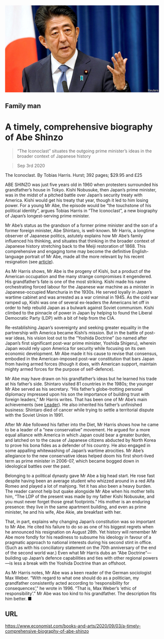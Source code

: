 ![](./images/20200905_BKP506.jpg)

## Family man

# A timely, comprehensive biography of Abe Shinzo

> “The Iconoclast” situates the outgoing prime minister’s ideas in the broader context of Japanese history

> Sep 3rd 2020

The Iconoclast. By Tobias Harris. Hurst; 392 pages; $29.95 and £25

ABE SHINZO was just five years old in 1960 when protesters surrounded his grandfather’s house in Tokyo. Kishi Nobusuke, then Japan’s prime minister, was in the midst of a pitched battle over Japan’s security treaty with America. Kishi would get his treaty that year, though it led to him losing power. For a young Mr Abe, the episode would be “the touchstone of his political identity”, argues Tobias Harris in “The Iconoclast”, a new biography of Japan’s longest-serving prime minister.

Mr Abe’s status as the grandson of a former prime minister and the son of a former foreign minister, Abe Shintaro, is well-known. Mr Harris, a longtime observer of Japanese politics, astutely explains how Mr Abe’s family influenced his thinking, and situates that thinking in the broader context of Japanese history stretching back to the Meiji restoration of 1868. This comprehensive and engaging tome may become the definitive English-language portrait of Mr Abe, made all the more relevant by his recent resignation (see [article](https://www.economist.com//node/21791382)).

As Mr Harris shows, Mr Abe is the progeny of Kishi, but a product of the American occupation and the many strange compromises it engendered. His grandfather’s fate is one of the most striking. Kishi made his name orchestrating forced labour for the Japanese war machine as a minister in Japanese-occupied Manchuria in the 1930s. He served loyally in Japan’s wartime cabinet and was arrested as a war criminal in 1945. As the cold war ramped up, Kishi was one of several ex-leaders the Americans let off in order to help rebuild Japan as a bulwark against Soviet communism. Kishi climbed to the pinnacle of power in Japan by helping to found the Liberal Democratic Party (LDP) with a bit of help from the CIA.

Re-establishing Japan’s sovereignty and seeking greater equality in the partnership with America became Kishi’s mission. But in the battle of post-war ideas, his vision lost out to the “Yoshida Doctrine” (so named after Japan’s first significant post-war prime minister, Yoshida Shigeru), wherein Japan would rely upon America for security while focusing on its own economic development. Mr Abe made it his cause to revise that consensus, embodied in the American-imposed post-war constitution that bars Japan from having armed forces (though it does, with American support, maintain mighty armed forces for the purpose of self-defence).

Mr Abe may have drawn on his grandfather’s ideas but he learned his trade at his father’s side. Shintaro visited 81 countries in the 1980s; the younger Mr Abe served as his secretary. “His father’s globe-trotting personal diplomacy impressed upon his son the importance of building trust with foreign leaders,” Mr Harris writes. That has been one of Mr Abe’s main achievements (see [Leader](https://www.economist.com//node/21791372)). He also inherited his father’s unfinished business: Shintaro died of cancer while trying to settle a territorial dispute with the Soviet Union in 1991.

After Mr Abe followed his father into the Diet, Mr Harris shows how he came to be a leader of a “new conservative” movement. He argued for a more equal alliance with America in which Japan could bear a greater burden, and latched on to the cause of Japanese citizens abducted by North Korea to prove his bona fides as a defender of his country. He also engaged in some appalling whitewashing of Japan’s wartime atrocities. Mr Abe’s allegiance to the new conservative ideas helped doom his first short-lived term as prime minister in 2006-07, which became bogged down in ideological battles over the past.

Belonging to a political dynasty gave Mr Abe a big head start. He rose fast despite having been an average student who whizzed around in a red Alfa Romeo and played a lot of mahjong. Yet it has also been a heavy burden. The reader cannot help but quake alongside Mr Abe when his mother tells him, “The LDP of the present was made by my father Kishi Nobusuke, and you must never forget those great footprints.” His mother is an enduring presence: they live in the same apartment building, and even as prime minister, he and his wife, Abe Akie, ate breakfast with her.

That, in part, explains why changing Japan’s constitution was so important to Mr Abe. He cited his failure to do so as one of his biggest regrets when he announced his resignation on August 28th. Yet history will remember Mr Abe more fondly for his readiness to subsume his ideology in favour of a pragmatic approach to national interests during his second stint in office. (Such as with his conciliatory statement on the 70th anniversary of the end of the second world war.) Even what Mr Harris dubs an “Abe Doctrine”—building up Japan’s defence capabilities and ties with other regional powers—is less a break with the Yoshida Doctrine than an offshoot.

As Mr Harris notes, Mr Abe was a keen reader of the German sociologist Max Weber. “With regard to what one should do as a politician, my grandfather consistently acted according to ‘responsibility for consequences’,” he wrote in 1996. “That is, Max Weber’s ‘ethic of responsibility’.” Mr Abe was too kind to his grandfather. The description fits him better. ■

## URL

https://www.economist.com/books-and-arts/2020/09/03/a-timely-comprehensive-biography-of-abe-shinzo
